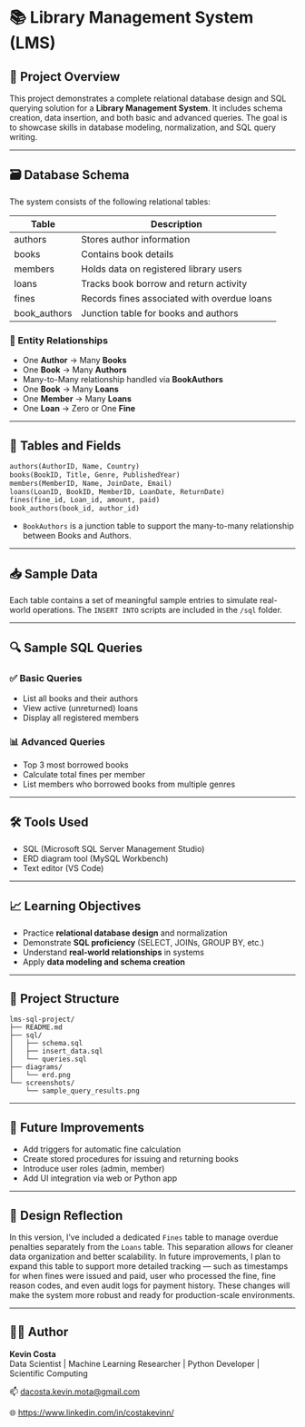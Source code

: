# 📚 Library Management System (LMS)

## 🧾 Project Overview

This project demonstrates a complete relational database design and SQL querying solution for a **Library Management System**. It includes schema creation, data insertion, and both basic and advanced queries. The goal is to showcase skills in database modeling, normalization, and SQL query writing.

---

## 🗃️ Database Schema

The system consists of the following relational tables:

| Table        | Description                            |
|--------------|----------------------------------------|
| authors      | Stores author information              |
| books        | Contains book details                  |
| members      | Holds data on registered library users |
| loans        | Tracks book borrow and return activity |
| fines        | Records fines associated with overdue loans |
| book_authors  | Junction table for books and authors   |

### 📌 Entity Relationships

- One **Author** → Many **Books**
- One **Book** → Many **Authors**
- Many-to-Many relationship handled via **BookAuthors**
- One **Book** → Many **Loans**
- One **Member** → Many **Loans**
- One **Loan** → Zero or One **Fine**

---

## 🧱 Tables and Fields

```sql
authors(AuthorID, Name, Country)
books(BookID, Title, Genre, PublishedYear)
members(MemberID, Name, JoinDate, Email)
loans(LoanID, BookID, MemberID, LoanDate, ReturnDate)
fines(fine_id, Loan_id, amount, paid)
book_authors(book_id, author_id)
```

- `BookAuthors` is a junction table to support the many-to-many relationship between Books and Authors.

---

## 📥 Sample Data

Each table contains a set of meaningful sample entries to simulate real-world operations. The `INSERT INTO` scripts are included in the `/sql` folder.

---

## 🔍 Sample SQL Queries

### ✅ Basic Queries

- List all books and their authors
- View active (unreturned) loans
- Display all registered members

### 📊 Advanced Queries

- Top 3 most borrowed books
- Calculate total fines per member
- List members who borrowed books from multiple genres

---

## 🛠️ Tools Used

- SQL (Microsoft SQL Server Management Studio)
- ERD diagram tool (MySQL Workbench)
- Text editor (VS Code)

---

## 📈 Learning Objectives

- Practice **relational database design** and normalization
- Demonstrate **SQL proficiency** (SELECT, JOINs, GROUP BY, etc.)
- Understand **real-world relationships** in systems
- Apply **data modeling and schema creation**

---

## 📁 Project Structure

```
lms-sql-project/
├── README.md
├── sql/
│   ├── schema.sql
│   ├── insert_data.sql
│   └── queries.sql
├── diagrams/
│   └── erd.png
└── screenshots/
    └── sample_query_results.png
```

---

## 🧠 Future Improvements

- Add triggers for automatic fine calculation
- Create stored procedures for issuing and returning books
- Introduce user roles (admin, member)
- Add UI integration via web or Python app

---

## 🫧 Design Reflection

In this version, I’ve included a dedicated `Fines` table to manage overdue penalties separately from the `Loans` table. This separation allows for cleaner data organization and better scalability. In future improvements, I plan to expand this table to support more detailed tracking — such as timestamps for when fines were issued and paid, user who processed the fine, fine reason codes, and even audit logs for payment history. These changes will make the system more robust and ready for production-scale environments.

---

## 👨‍💻 Author
**Kevin Costa**  
Data Scientist | Machine Learning Researcher | Python Developer | Scientific Computing

📫 dacosta.kevin.mota@gmail.com

🌐 https://www.linkedin.com/in/costakevinn/
